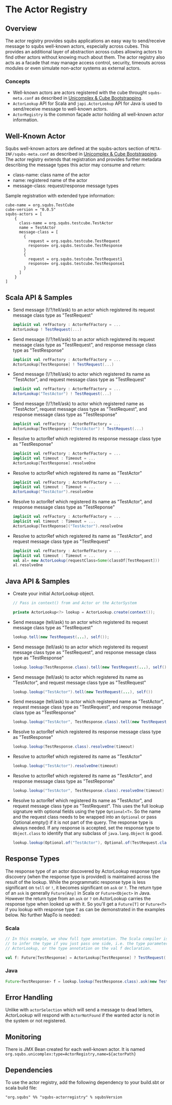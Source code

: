 
# The Actor Registry

## Overview

The actor registry provides squbs applications an easy way to send/receive message to squbs well-known actors, especially across cubes. This provides an additional layer of abstraction across cubes allowing actors to find other actors without knowing much about them. The actor registry also acts as a facade that may manage access control, security, timeouts across modules or even simulate non-actor systems as external actors.

### Concepts

* Well-known actors are actors registered with the cube throught `squbs-meta.conf` as described in [Unicomplex & Cube Bootstrapping](bootstrap.md).
* `ActorLookup` API for Scala and `japi.ActorLookup` API for Java is used to send/receive message to well-known actors.
* `ActorRegistry` is the common façade actor holding all well-known actor information. 


## Well-Known Actor

Squbs well-known actors are defined at the squbs-actors section of `META-INF/squbs-meta.conf` as described in [Unicomplex & Cube Bootstrapping](bootstrap.md). The actor registry extends that registration and provides further metadata describing the message types this actor may consume and return:

* class-name:		class name of the actor
* name:			registered name of the actor
* message-class:	request/response message types

Sample registration with extended type information:

```
cube-name = org.squbs.TestCube
cube-version = "0.0.5"
squbs-actors = [
    {
      class-name = org.squbs.testcube.TestActor
      name = TestActor
      message-class = [
        {
          request = org.squbs.testcube.TestRequest
          response= org.squbs.testcube.TestResponse
        }
        {
          request = org.squbs.testcube.TestRequest1
          response= org.squbs.testcube.TestResponse1
        }
      ]
    }
]
```

## Scala API & Samples

* Send message (!/?/tell/ask) to an actor which registered its request message class type as "TestRequest"

  ```scala
  implicit val refFactory : ActorRefFactory = ...
  ActorLookup ! TestRequest(...)  		
  ```

* Send message (!/?/tell/ask) to an actor which registered its request message class type as "TestRequest", and response message class type as "TestResponse"

  ```scala
  implicit val refFactory : ActorRefFactory = ...
  ActorLookup[TestResponse] ! TestRequest(...)
  ```

* Send message (!/?/tell/ask) to actor which registered its name as "TestActor", and request message class type as "TestRequest"

  ```scala
  implicit val refFactory : ActorRefFactory = ...
  ActorLookup("TestActor") ! TestRequest(...)
  ```

* Send message (!/?/tell/ask) to actor which registered name as "TestActor", request message class type as "TestRequest", and response message class type as "TestResponse"

  ```scala
  implicit val refFactory : ActorRefFactory = ...
  ActorLookup[TestResponse]("TestActor") ! TestRequest(...)  
  ```

* Resolve to actorRef which registered its response message class type as "TestResponse"

  ```scala
  implicit val refFactory : ActorRefFactory = ...
  implicit val timeout : Timeout = ...
  ActorLookup[TestResponse].resolveOne
  ```

* Resolve to actorRef which registered its name as "TestActor"  

  ```scala
  implicit val refFactory : ActorRefFactory = ...
  implicit val timeout : Timeout = ...
  ActorLookup("TestActor").resolveOne
  ```
  
* Resolve to actorRef which registered its name as "TestActor", and response message class type as "TestReponse" 

  ```scala
  implicit val refFactory : ActorRefFactory = ...
  implicit val timeout : Timeout = ...
  ActorLookup[TestReponse]("TestActor").resolveOne
  ```
  
* Resolve to actorRef which registered its name as "TestActor", and request message class type as "TestRequest"
 
  ```scala
  implicit val refFactory : ActorRefFactory = ...
  implicit val timeout : Timeout = ...
  val al= new ActorLookup(requestClass=Some(classOf[TestRequest]))
  al.resolveOne
  ```

## Java API & Samples

* Create your initial ActorLookup object.

  ```java
  // Pass in context() from and Actor or the ActorSystem
  
  private ActorLookup<?> lookup = ActorLookup.create(context());
  ```

* Send message (tell/ask) to an actor which registered its request message class type as "TestRequest"

  ```java
  lookup.tell(new TestRequest(...), self());
  ```

* Send message (tell/ask) to an actor which registered its request message class type as "TestRequest", and response message class type as "TestResponse"

  ```java
  lookup.lookup(TestResponse.class).tell(new TestRequest(...), self())
  ```

* Send message (tell/ask) to actor which registered its name as "TestActor", and request message class type as "TestRequest"

  ```java
  lookup.lookup("TestActor").tell(new TestRequest(...), self())
  ```

* Send message (tell/ask) to actor which registered name as "TestActor", request message class type as "TestRequest", and response message class type as "TestResponse"

  ```java
  lookup.lookup("TestActor", TestResponse.class).tell(new TestRequest(...), self())
  ```

* Resolve to actorRef which registered its response message class type as "TestResponse"

  ```java
  lookup.lookup(TestResponse.class).resolveOne(timeout)
  ```

* Resolve to actorRef which registered its name as "TestActor"  

  ```java
  lookup.lookup("TestActor").resolveOne(timeout)
  ```
  
* Resolve to actorRef which registered its name as "TestActor", and response message class type as "TestReponse" 

  ```java
  lookup.lookup("TestActor", TestResponse.class).resolveOne(timeout)
  ```
  
* Resolve to actorRef which registered its name as "TestActor", and request message class type as "TestRequest". This uses the full lookup signature with optional fields using the type `Optional<T>`. So the name and the request class needs to be wrapped into an `Optional` or pass Optional.empty() if it is not part of the query. The response type is always needed. If any response is accepted, set the response type to `Object.class` to identify that any subclass of `java.lang.Object` is good.
 
  ```java
  lookup.lookup(Optional.of("TestActor"), Optional.of(TestRequest.class), Object.class)
  ```

## Response Types

The response type of an actor discovered by ActorLookup response type discovery (when the response type is provided) is maintained across the result of the lookup. While the programmatic response type is less significant on `tell` or `!`, it becomes significant on `ask` or `?`. The return type of an `ask` is generally `Future[Any]` in Scala or `Future<Object>` in Java. However the return type from an `ask` or `?` on ActorLookup carries the response type when looked up with it. So you'll get a `Future[T]` or `Future<T>` if you lookup with response type `T` as can be demonstrated in the examples below. No further MapTo is needed:

### Scala

```scala
// In this example, we show full type annotation. The Scala compiler is able
// to infer the type if you just pass one side, i.e. the type parameter at
// ActorLookup, or the type annotation on the val f declaration.

val f: Future[TestResponse] = ActorLookup[TestResponse] ? TestRequest(...)
```

### Java

```java
Future<TestResponse> f = lookup.lookup(TestResponse.class).ask(new TestRequest(...), timeout)
```

## Error Handling

Unlike with `actorSelection` which will send a message to dead letters, ActorLookup will respond with `ActorNotFound` if the wanted actor is not in the system or not registered.

## Monitoring

There is JMX Bean created for each well-known actor. It is named `org.squbs.unicomplex:type=ActorRegistry,name=${actorPath}`



## Dependencies

To use the actor registry, add the following dependency to your build.sbt or scala build file:

```
"org.squbs" %% "squbs-actorregistry" % squbsVersion
```
